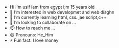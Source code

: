 - Hi i'm usif iam from egypt i;m 15 years old 
- 👀 I’m interested in web developmet and web disghn
- 🌱 I’m currently learning html, css. jae script,c++
- 💞️ I’m looking to collaborate on ...
- 📫 How to reach me ...
- 😄 Pronouns: He_Him
- ⚡ Fun fact: I love money

<!---
usif32e/usif32e is a ✨ special ✨ repository because its `README.md` (this file) appears on your GitHub profile.
You can click the Preview link to take a look at your changes.
--->
